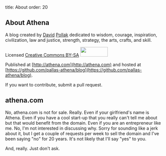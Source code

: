 title:	About
order:	20

## About Athena

A blog created by [David](https://twitter.com/dpp) [Pollak](http://blog.goodstuff.im) dedicated to
wisdom, courage, inspiration, civilization, law and justice, strength, strategy, the arts, crafts, and skill.

Licensed [Creative Commons BY-SA](http://creativecommons.org/licenses/by-sa/3.0/) <img width="88" height="31" alt="" src="http://i.creativecommons.org/l/by-sa/3.0/88x31.png">

Published at [http://athena.com](http://athena.com) and hosted at [https://github.com/pallas-athena/blog](https://github.com/pallas-athena/blog).

If you want to contribute, submit a pull request.

## athena.com

No, athena.com is not for sale.  Really.  Even if your girlfriend's name is
Athena.  Even if you have a cool start-up that you really can't tell me about
but that would benefit from the domain.  Even if you are an entrepreneur like me.
No, I'm not interested in discussing why.  Sorry for sounding like a jerk about it,
but I get a couple of requests per week to sell the domain and I've been
saying "no" for 20 years.  It's not likely that I'll say "yes" to you.

And, really. Just don't ask.
